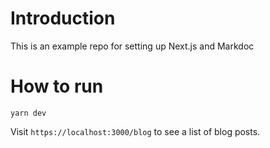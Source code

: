# Introduction

This is an example repo for setting up Next.js and Markdoc

# How to run

```
yarn dev
```

Visit `https://localhost:3000/blog` to see a list of blog posts.
